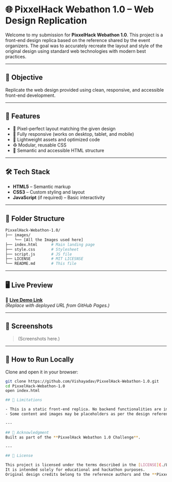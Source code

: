 # 🌐 PixxelHack Webathon 1.0 – Web Design Replication

Welcome to my submission for **PixxelHack Webathon 1.0**. This project is a front-end design replica based on the reference shared by the event organizers. The goal was to accurately recreate the layout and style of the original design using standard web technologies with modern best practices.

---

## 🎯 Objective

Replicate the web design provided using clean, responsive, and accessible front-end development.

---

## 🚀 Features

- 🎨 Pixel-perfect layout matching the given design
- 📱 Fully responsive (works on desktop, tablet, and mobile)
- 💾 Lightweight assets and optimized code
- ♻️ Modular, reusable CSS
- 🧠 Semantic and accessible HTML structure

---

## 🛠️ Tech Stack

- **HTML5** – Semantic markup  
- **CSS3** – Custom styling and layout  
- **JavaScript** (if required) – Basic interactivity  

---

## 📂 Folder Structure

```bash
PixxelHack-Webathon-1.0/
├── images/
    └── [All the Images used here]
├── index.html      # Main landing page
├── style.css       # Stylesheet
├── script.js       # JS file
├── LICENSE         # MIT LICESNSE
└── README.md       # This file
```


---

## 🖥️ Live Preview

🔗 **[Live Demo Link](#)**  
*(Replace with deployed URL from GitHub Pages.)*

---

## 📸 Screenshots

> (Screenshots here.)

---

## 📌 How to Run Locally

Clone and open it in your browser:

```bash
git clone https://github.com/Vishayadav/PixxelHack-Webathon-1.0.git
cd PixxelHack-Webathon-1.0
open index.html

## 🚧 Limitations

- This is a static front-end replica. No backend functionalities are implemented.
- Some content and images may be placeholders as per the design reference.

---

## 🤝 Acknowledgment
Built as part of the **PixxelHack Webathon 1.0 Challenge**.

---

## 📜 License

This project is licensed under the terms described in the [LICENSE](./LICENSE) file.  
It is intended solely for educational and hackathon purposes.  
Original design credits belong to the reference authors and the **PixxelHack** team.
